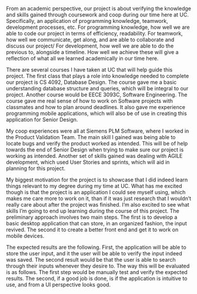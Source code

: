 From an academic perspective, our project is about verifying the knowledge and skills gained through coursework and coop during our time here at UC. Specifically, an application of programming knowledge, teamwork, development processes, etc. For programming knowledge, how well we are able to code our project in terms of efficiency, readability. For teamwork, how well we communicate, get along, and are able to collaborate and discuss our project/ For development, how well we are able to do the previous to, alongside a timeline. How well we achieve these will give a reflection of what all we learned academically in our time here.

There are several courses I have taken at UC that will help guide this project. The first class that plays a role into knowledge needed to complete our project is CS 4092, Database Design. The course gave me a basic understanding database structure and queries, which will be integral to our project. Another course would be EECE 3093C, Software Engineering. The course gave me real sense of how to work on Software projects with classmates and how to plan around deadlines. It also gave me experience programming mobile applications, which will also be of use in creating this application for Senior Design.

My coop experiences were all at Siemens PLM Software, where I worked in the Product Validation Team. The main skill I gained was being able to locate bugs and verify the product worked as intended. This will be of help towards the end of Senior Design when trying to make sure our project is working as intended. Another set of skills gained was dealing with AGILE development, which used User Stories and sprints, which will aid in planning for this project. 

My biggest motivation for the project is to showcase that I did indeed learn things relevant to my degree during my time at UC. What has me excited though is that the project is an application I could see myself using, which makes me care more to work on it, than if it was just research that I wouldn’t really care about after the project was finished. I’m also excited to see what skills I’m going to end up learning during the course of this project. The preliminary approach involves two main steps. The first is to develop a basic desktop application that can store, in an organized fashion, the input revived. The second it to create a better front end and get it to work on mobile devices. 

The expected results are the following. First, the application will be able to store the user input, and it the user will be able to verify the input indeed was saved. The second result would be that the user is able to search through their inputs whenever they desire to. The way this will be evaluated is as follows. The first step would be manually test and verify the expected results. The second, if a good job is done, is if the application is intuitive to use, and from a UI perspective looks good. 
